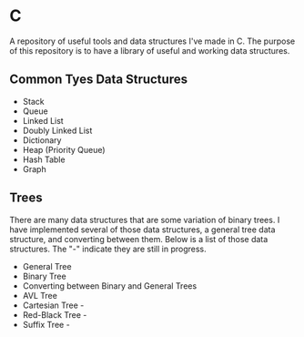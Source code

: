 # C
A repository of useful tools and data structures I've made in C. The purpose of this repository is to have a library of useful and working data structures. 

## Common Tyes Data Structures

* Stack
* Queue
* Linked List
* Doubly Linked List
* Dictionary
* Heap (Priority Queue)
* Hash Table
* Graph

## Trees
There are many data structures that are some variation of binary trees. I have implemented several of those data structures, a general tree data structure, and converting between them. Below is a list of those data structures. The "-" indicate they are still in progress.

* General Tree
* Binary Tree
* Converting between Binary and General Trees
* AVL Tree
* Cartesian Tree                                -
* Red-Black Tree                                -
* Suffix Tree                                   -


